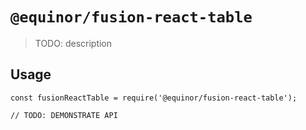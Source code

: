 # `@equinor/fusion-react-table`

> TODO: description

## Usage

```
const fusionReactTable = require('@equinor/fusion-react-table');

// TODO: DEMONSTRATE API
```
